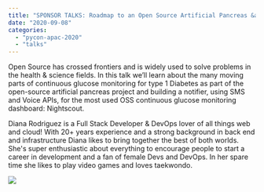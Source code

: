 ```yaml
---
title: "SPONSOR TALKS: Roadmap to an Open Source Artificial Pancreas &amp; Diabetes Monitoring with Flask: SMS/Voice APIs"
date: "2020-09-08"
categories:
  - "pycon-apac-2020"
  - "talks"
---
```


Open Source has crossed frontiers and is widely used to solve problems in the health & science fields. In this talk we’ll learn about the many moving parts of continuous glucose monitoring for type 1 Diabetes as part of the open-source artificial pancreas project and building a notifier, using SMS and Voice APIs, for the most used OSS continuous glucose monitoring dashboard: Nightscout.

Diana Rodriguez is a Full Stack Developer & DevOps lover of all things web and cloud! With 20+ years experience and a strong background in back end and infrastructure Diana likes to bring together the best of both worlds. She's super enthusiastic about everything to encourage people to start a career in development and a fan of female Devs and DevOps. In her spare time she likes to play video games and loves taekwondo.

![](/archived-images/118801863_629152407793761_1939781586911526773_o.jpg?w=1024)
